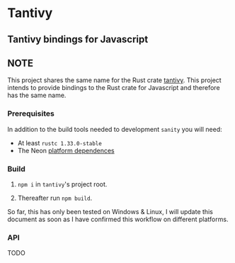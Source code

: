 # Tantivy

## Tantivy bindings for Javascript

## NOTE

This project shares the same name for the Rust crate [tantivy](https://github.com/tantivy-search/tantivy). This project intends to provide bindings to the Rust crate for Javascript and therefore has the same name.

### Prerequisites

In addition to the build tools needed to development `sanity` you will need:

- At least `rustc 1.33.0-stable`
- The Neon [platform dependences](https://neon-bindings.com/docs/getting-started#install-node-build-tools/)  

### Build

1. `npm i` in `tantivy`'s project root.

2. Thereafter run `npm build`.

So far, this has only been tested on Windows & Linux, I will update this document as soon as I have confirmed this workflow on different platforms.

### API

TODO